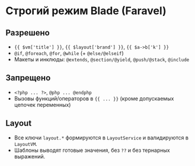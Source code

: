 <!-- doc/blade_strict_mode.md -->
# Строгий режим Blade (Faravel)

## Разрешено
- `{{ $vm['title'] }}`, `{{ $layout['brand'] }}`, `{{ $a->b['k'] }}`
- `@if`, `@foreach`, `@for`, `@while` (+ `@else/@elseif`)
- Макеты и инклюды: `@extends`, `@section/@yield`, `@push/@stack`, `@include`

## Запрещено
- `<?php ... ?>`, `@php ... @endphp`
- Вызовы функций/операторов в `{{ ... }}` (кроме допускаемых цепочек переменных)

## Layout
- Все ключи `layout.*` формируются в `LayoutService` и валидируются в `LayoutVM`.
- Шаблоны выводят готовые значения, без `??` и без тернарных выражений.
